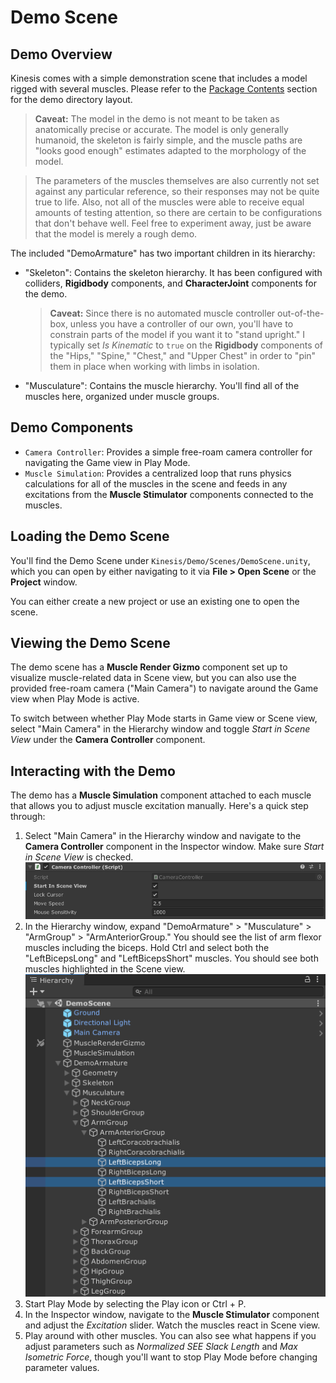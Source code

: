 # Demo Scene

## Demo Overview

Kinesis comes with a simple demonstration scene that includes a model rigged with several muscles. Please refer to the [Package Contents](01-basics.md#package-contents) section for the demo directory layout.
> **Caveat:** The model in the demo is not meant to be taken as anatomically precise or accurate. The model is only generally humanoid, the skeleton is fairly simple, and the muscle paths are "looks good enough" estimates adapted to the morphology of the model.

> The parameters of the muscles themselves are also currently not set against any particular reference, so their responses may not be quite true to life. Also, not all of the muscles were able to receive equal amounts of testing attention, so there are certain to be configurations that don't behave well. Feel free to experiment away, just be aware that the model is merely a rough demo.

The included "DemoArmature" has two important children in its hierarchy:

- "Skeleton": Contains the skeleton hierarchy. It has been configured with colliders, **Rigidbody** components, and **CharacterJoint** components for the demo.
  
  > **Caveat:** Since there is no automated muscle controller out-of-the-box, unless you have a controller of our own, you'll have to constrain parts of the model if you want it to "stand upright." I typically set *Is Kinematic* to `true` on the **Rigidbody** components of the "Hips," "Spine," "Chest," and "Upper Chest" in order to "pin" them in place when working with limbs in isolation.
- "Musculature": Contains the muscle hierarchy. You'll find all of the muscles here, organized under muscle groups.

## Demo Components

- `Camera Controller`: Provides a simple free-roam camera controller for navigating the Game view in Play Mode.
- `Muscle Simulation`: Provides a centralized loop that runs physics calculations for all of the muscles in the scene and feeds in any excitations from the **Muscle Stimulator** components connected to the muscles.

## Loading the Demo Scene

You'll find the Demo Scene under `Kinesis/Demo/Scenes/DemoScene.unity`, which you can open by either navigating to it via **File > Open Scene** or the **Project** window.

You can either create a new project or use an existing one to open the scene.

## Viewing the Demo Scene

The demo scene has a **Muscle Render Gizmo** component set up to visualize muscle-related data in Scene view, but you can also use the provided free-roam camera ("Main Camera") to navigate around the Game view when Play Mode is active.

To switch between whether Play Mode starts in Game view or Scene view, select "Main Camera" in the Hierarchy window and toggle *Start in Scene View* under the **Camera Controller** component.

## Interacting with the Demo

The demo has a **Muscle Simulation** component attached to each muscle that allows you to adjust muscle excitation manually. Here's a quick step through:

1. Select "Main Camera" in the Hierarchy window and navigate to the **Camera Controller** component in the Inspector window. Make sure *Start in Scene View* is checked.
    ![Screenshot of Camera Controller component editor with Start in Scene View checked](images/demo-start-in-scene-view.png)
3. In the Hierarchy window, expand "DemoArmature" > "Musculature" > "ArmGroup" > "ArmAnteriorGroup." You should see the list of arm flexor muscles including the biceps. Hold Ctrl and select both the "LeftBicepsLong" and "LeftBicepsShort" muscles. You should see both muscles highlighted in the Scene view.
    ![Screenshot of biceps selected in Hierarchy window](images/demo-biceps-selected.png)
4. Start Play Mode by selecting the Play icon or Ctrl + P.
5. In the Inspector window, navigate to the **Muscle Stimulator** component and adjust the *Excitation* slider. Watch the muscles react in Scene view.
6. Play around with other muscles. You can also see what happens if you adjust parameters such as *Normalized SEE Slack Length* and *Max Isometric Force*, though you'll want to stop Play Mode before changing parameter values.
